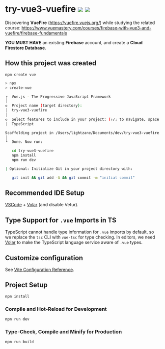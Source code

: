 # try-vue3-vuefire ![](https://img.shields.io/badge/node-22.16.0-green?style=flat) ![](https://img.shields.io/badge/npm-10.9.2-2ecc71?style=flat)

Discovering **VueFire** (https://vuefire.vuejs.org/) while studying the related course: https://www.vuemastery.com/courses/firebase-with-vue3-and-vuefire/firebase-fundamentals

**YOU MUST HAVE** an existing **Firebase** account, and create a **Cloud Firestore Database**.

## How this project was created

`npm create vue`

```bash
> npx
> create-vue

┌  Vue.js - The Progressive JavaScript Framework
│
◇  Project name (target directory):
│  try-vue3-vuefire
│
◇  Select features to include in your project: (↑/↓ to navigate, space to select, a to toggle all, enter to confirm)
│  TypeScript

Scaffolding project in /Users/lightzane/Documents/dev/try-vue3-vuefire...
│
└  Done. Now run:

   cd try-vue3-vuefire
   npm install
   npm run dev

| Optional: Initialize Git in your project directory with:

   git init && git add -A && git commit -m "initial commit"
```

## Recommended IDE Setup

[VSCode](https://code.visualstudio.com/) + [Volar](https://marketplace.visualstudio.com/items?itemName=Vue.volar) (and disable Vetur).

## Type Support for `.vue` Imports in TS

TypeScript cannot handle type information for `.vue` imports by default, so we replace the `tsc` CLI with `vue-tsc` for type checking. In editors, we need [Volar](https://marketplace.visualstudio.com/items?itemName=Vue.volar) to make the TypeScript language service aware of `.vue` types.

## Customize configuration

See [Vite Configuration Reference](https://vite.dev/config/).

## Project Setup

```sh
npm install
```

### Compile and Hot-Reload for Development

```sh
npm run dev
```

### Type-Check, Compile and Minify for Production

```sh
npm run build
```

